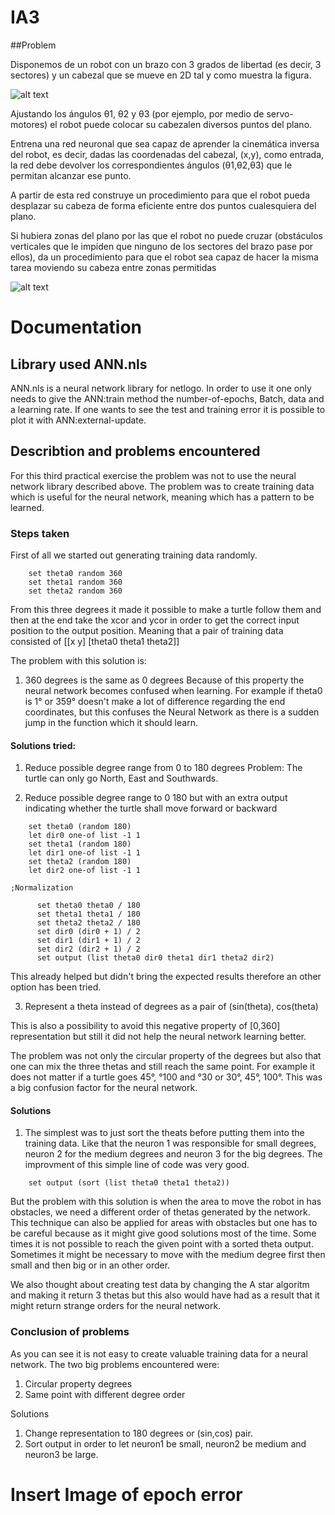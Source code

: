 # IA3


##Problem

Disponemos de un robot con un brazo con 3 grados de libertad (es decir, 3 sectores) y un cabezal que se mueve en 2D tal y como muestra la figura.

![alt text](http://www.cs.us.es/~fsancho/images/2019-12/robot.jpeg)

Ajustando los ángulos θ1, θ2 y θ3 (por ejemplo, por medio de servo-motores) el robot puede colocar su cabezalen diversos puntos del plano. 

Entrena una red neuronal que sea capaz de aprender la cinemática inversa del robot, es decir, dadas las coordenadas del cabezal, (x,y), como entrada, la red debe devolver los correspondientes ángulos (θ1,θ2,θ3) que le permitan alcanzar ese punto.

A partir de esta red construye un procedimiento para que el robot pueda desplazar su cabeza de forma eficiente entre dos puntos cualesquiera del plano.

Si hubiera zonas del plano por las que el robot no puede cruzar (obstáculos verticales que le impiden que ninguno de los sectores del brazo pase por ellos), da un procedimiento para que el robot sea capaz de hacer la misma tarea moviendo su cabeza entre zonas permitidas

![alt text](http://www.cs.us.es/~fsancho/images/2019-12/robot2.gif)



# Documentation

## Library used ANN.nls

ANN.nls is a neural network library for netlogo.
In order to use it one only needs to give the ANN:train method the number-of-epochs, Batch, data and a learning rate. If one wants to see the test and training error it is possible to plot it with ANN:external-update. 

## Describtion and problems encountered

For this third practical exercise the problem was not to use the neural network library described above. The problem was to create training data which is useful for the neural network, meaning which has a pattern to be learned.

### Steps taken

First of all we started out generating training data randomly.
```netlogo
    set theta0 random 360
    set theta1 random 360
    set theta2 random 360
```
From this three degrees it made it possible to make a turtle follow them and then at the end take the xcor and ycor in order to get the correct input position to the output position.
Meaning that a pair of training data consisted of [[x y] [theta0 theta1 theta2]]

The problem with this solution is:

1. 360 degrees is the same as 0 degrees
Because of this property the neural network becomes confused when learning. For example if theta0 is 1° or 359° doesn't make a lot of difference regarding the end coordinates, but this confuses the Neural Network as there is a sudden jump in the function which it should learn.

#### Solutions tried:

1. Reduce possible degree range from 0 to 180 degrees
Problem: The turtle can only go North, East and Southwards.

2. Reduce possible degree range to 0 180 but with an extra output indicating whether the turtle shall move forward or backward

```netlogo
    set theta0 (random 180)
    let dir0 one-of list -1 1
    set theta1 (random 180)
    let dir1 one-of list -1 1
    set theta2 (random 180)
    let dir2 one-of list -1 1

;Normalization

      set theta0 theta0 / 180
      set theta1 theta1 / 180
      set theta2 theta2 / 180
      set dir0 (dir0 + 1) / 2
      set dir1 (dir1 + 1) / 2
      set dir2 (dir2 + 1) / 2
      set output (list theta0 dir0 theta1 dir1 theta2 dir2)
```

This already helped but didn't bring the expected results therefore an other option has been tried.

3. Represent a theta instead of degrees as a pair of (sin(theta), cos(theta)

This is also a possibility to avoid this negative property of [0,360] representation but still it did not help the neural network learning better.




The problem was not only the circular property of the degrees but also that one can mix the three thetas and still reach the same point. 
For example it does not matter if a turtle goes 45°, °100 and °30 or 30°, 45°, 100°. This was a big confusion factor for the neural network.

#### Solutions

1. The simplest was to just sort the theats before putting them into the training data. Like that the neuron 1 was responsible for small degrees, neuron 2 for the medium degrees and neuron 3 for the big degrees. The improvment of this simple line of code was very good.

```netlogo
    set output (sort (list theta0 theta1 theta2))
```

But the problem with this solution is when the area to move the robot in has obstacles, we need a different order of thetas generated by the network.
This technique can also be applied for areas with obstacles but one has to be careful because as it might give good solutions most of the time. Some times it is not possible to reach the given point with a sorted theta output. Sometimes it might be necessary to move with the medium degree first then small and then big or in an other order. 

We also thought about creating test data by changing the A star algoritm and making it return 3 thetas but this also would have had as a result that it might return strange orders for the neural network.

### Conclusion of problems

As you can see it is not easy to create valuable training data for a neural network. The two big problems encountered were: 

1. Circular property degrees
2. Same point with different degree order

Solutions

1. Change representation to 180 degrees or (sin,cos) pair.
2. Sort output in order to let neuron1 be small, neuron2 be medium and neuron3 be large.




# Insert Image of epoch error





